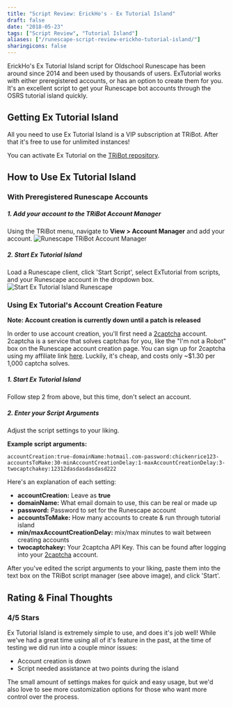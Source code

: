 ```yaml
---
title: "Script Review: ErickHo's - Ex Tutorial Island"
draft: false
date: "2018-05-23"
tags: ["Script Review", "Tutorial Island"]
aliases: ["/runescape-script-review-erickho-tutorial-island/"]
sharingicons: false
---
```

ErickHo's Ex Tutorial Island script for Oldschool Runescape has been around since 2014 and been used by thousands of users. ExTutorial works with either preregistered accounts, or has an option to create them for you. It's an excellent script to get your Runescape bot accounts through the OSRS tutorial island quickly.
<!--more-->

## Getting Ex Tutorial Island
All you need to use Ex Tutorial Island is a VIP subscription at TRiBot. After that it's free to use for unlimited instances!

You can activate Ex Tutorial on the [TRiBot repository](https://tribot.org/repository/script/id/47).

## How to Use Ex Tutorial Island
### With Preregistered Runescape Accounts
##### 1. Add your account to the TRiBot Account Manager
Using the TRiBot menu, navigate to **View > Account Manager** and add your account.
![Runescape TRiBot Account Manager](/img/review/runescape-tribot-account-manager.png)

##### 2. Start Ex Tutorial Island
Load a Runescape client, click 'Start Script', select ExTutorial from scripts, and your Runescape account in the dropdown box.
![Start Ex Tutorial Island Runescape](/img/review/start-ex-tutorial-island.png)

### Using Ex Tutorial's Account Creation Feature
**Note: Account creation is currently down until a patch is released**

In order to use account creation, you'll first need a [2captcha](https://2captcha.com?from=2071477) account. 2captcha is a service that solves captchas for you, like the "I'm not a Robot" box on the Runescape account creation page. You can sign up for 2captcha using my affiliate link [here](https://2captcha.com?from=2071477). Luckily, it's cheap, and costs only ~$1.30 per 1,000 captcha solves.

##### 1. Start Ex Tutorial Island
Follow step 2 from above, but this time, don't select an account.

##### 2. Enter your Script Arguments
Adjust the script settings to your liking.

**Example script arguments:**

`
accountCreation:true-domainName:hotmail.com-password:chickenrice123-accountsToMake:30-minAccountCreationDelay﻿:1-maxAccountCreationDelay:3-twocaptchakey:12312dasdasdasdasd222
`

Here's an explanation of each setting:

* **accountCreation:** Leave as **true**
* **domainName:** What email domain to use, this can be real or made up
* **password:** Password to set for the Runescape account
* **accountsToMake:** How many accounts to create & run through tutorial island
* **min/maxAccountCreationDelay﻿:** mix/max minutes to wait between creating accounts
* **twocaptchakey:** Your 2captcha API Key. This can be found after logging into your [2captcha](https://2captcha.com?from=2071477) account.

After you've edited the script arguments to your liking, paste them into the text box on the TRiBot script manager (see above image), and click 'Start'.

## Rating & Final Thoughts
<div class="container">
 <div class="row justify-content-center">
  <i class="fas fa-star fa-3x"></i><i class="fas fa-star fa-3x"></i><i class="fas fa-star fa-3x"></i><i class="fas fa-star fa-3x"></i><!-- <i class="fas fa-star-half fa-3x"></i> -->
  </div>
  <div class="row justify-content-center">
  <h3>4/5 Stars</h3>
  </div>
</div>

Ex Tutorial Island is extremely simple to use, and does it's job well! While we've had a great time using all of it's feature in the past, at the time of testing we did run into a couple minor issues:

* Account creation is down
* Script needed assistance at two points during the island

The small amount of settings makes for quick and easy usage, but we'd also love to see more customization options for those who want more control over the process.